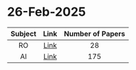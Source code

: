 # 26-Feb-2025

| Subject | Link | Number of Papers |
|:-----:|:----:|:----------------:|
| RO | [Link](https://github.com/KJaebye/EmbodiedAI-Robotics-arXiv-Daily-Reporter/tree/main/26-Feb-2025/RO) | 28 |
| AI | [Link](https://github.com/KJaebye/EmbodiedAI-Robotics-arXiv-Daily-Reporter/tree/main/26-Feb-2025/AI) | 175 |

